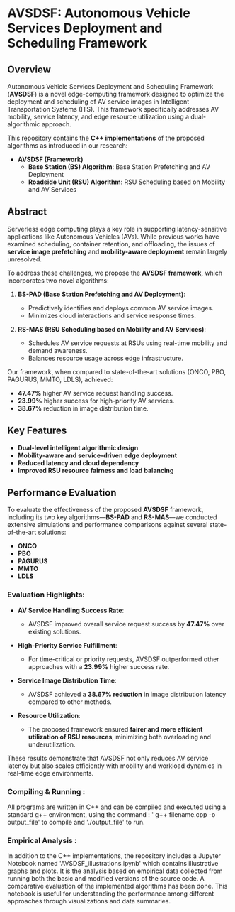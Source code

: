 # AVSDSF: Autonomous Vehicle Services Deployment and Scheduling Framework

## Overview

Autonomous Vehicle Services Deployment and Scheduling Framework (**AVSDSF**) is a novel edge-computing framework designed to optimize the deployment and scheduling of AV service images in Intelligent Transportation Systems (ITS). This framework specifically addresses AV mobility, service latency, and edge resource utilization using a dual-algorithmic approach.

This repository contains the **C++ implementations** of the proposed algorithms as introduced in our research:

- **AVSDSF (Framework)**
  - **Base Station (BS) Algorithm**: Base Station Prefetching and AV Deployment
  - **Roadside Unit (RSU)  Algorithm**: RSU Scheduling based on Mobility and AV Services

## Abstract

Serverless edge computing plays a key role in supporting latency-sensitive applications like Autonomous Vehicles (AVs). While previous works have examined scheduling, container retention, and offloading, the issues of **service image prefetching** and **mobility-aware deployment** remain largely unresolved.

To address these challenges, we propose the **AVSDSF framework**, which incorporates two novel algorithms:

1. **BS-PAD (Base Station Prefetching and AV Deployment)**:
   - Predictively identifies and deploys common AV service images.
   - Minimizes cloud interactions and service response times.

2. **RS-MAS (RSU Scheduling based on Mobility and AV Services)**:
   - Schedules AV service requests at RSUs using real-time mobility and demand awareness.
   - Balances resource usage across edge infrastructure.

Our framework, when compared to state-of-the-art solutions (ONCO, PBO, PAGURUS, MMTO, LDLS), achieved:
- **47.47%** higher AV service request handling success.
- **23.99%** higher success for high-priority AV services.
- **38.67%** reduction in image distribution time.

## Key Features

- **Dual-level intelligent algorithmic design**
- **Mobility-aware and service-driven edge deployment**
- **Reduced latency and cloud dependency**
- **Improved RSU resource fairness and load balancing**
## Performance Evaluation

To evaluate the effectiveness of the proposed **AVSDSF** framework, including its two key algorithms—**BS-PAD** and **RS-MAS**—we conducted extensive simulations and performance comparisons against several state-of-the-art solutions:

- **ONCO** 
- **PBO** 
- **PAGURUS**
- **MMTO**
- **LDLS**

### Evaluation Highlights:

- **AV Service Handling Success Rate**:
  - AVSDSF improved overall service request success by **47.47%** over existing solutions.
  
- **High-Priority Service Fulfillment**:
  - For time-critical or priority requests, AVSDSF outperformed other approaches with a **23.99%** higher success rate.

- **Service Image Distribution Time**:
  - AVSDSF achieved a **38.67% reduction** in image distribution latency compared to other methods.

- **Resource Utilization**:
  - The proposed framework ensured **fairer and more efficient utilization of RSU resources**, minimizing both overloading and underutilization.

These results demonstrate that AVSDSF not only reduces AV service latency but also scales efficiently with mobility and workload dynamics in real-time edge environments.

### Compiling & Running :
All programs are written in C++ and can be compiled and executed using a standard g++ environment, using the command : '
g++ filename.cpp -o output_file' to compile and './output_file' to run.

### Empirical Analysis :
In addition to the C++ implementations, the repository includes a Jupyter Notebook named 'AVSDSF_illustrations.ipynb' which contains illustrative graphs and plots. It is the analysis based on empirical data collected from running both the basic and modified versions of the source code. A comparative evaluation of the implemented algorithms has been done. This notebook is useful for understanding the performance among different approaches through visualizations and data summaries.
